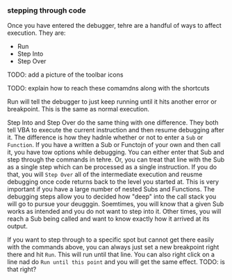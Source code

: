 ### stepping through code

Once you have entered the debugger, tehre are a handful of ways to affect execution. They are:

- Run
- Step Into
- Step Over

TODO: add a picture of the toolbar icons

TODO: explain how to reach these comamdns along with the shortcuts

Run will tell the debugger to just keep running until it hits another error or breakpoint. This is the same as normal execution.

Step Into and Step Over do the same thing with one difference. They both tell VBA to execute the current instruction and then resume debugging after it. The difference is how they hadnle whether or not to enter a `Sub` or `Function`. If you have a written a Sub or Functojn of your own and then call it, you have tow options while debugging. You can either enter that Sub and step through the commands in tehre. Or, you can treat that line with the Sub as a single step which can be processed as a single instruction. If you do that, you will `Step Over` all of the intermediate execution and reusme debugging once code returns back to the level you started at. This is very important if you have a large number of nested Subs and Functions. The debugging steps allow you to decided how "deep" into the call stack you will go to pursue your deugggin. Soemtimes, you will know that a given Sub works as intended and you do not want to step into it. Other times, you will reach a Sub being called and want to know exactly how it arrived at its output.

If you want to step through to a specific spot but cannot get there easily with the commands above, you can always just set a new breakpoint right there and hit `Run`. This will run until that line. You can also right click on a line nad do `Run until this point` and you will get the same effect. TODO: is that right?
